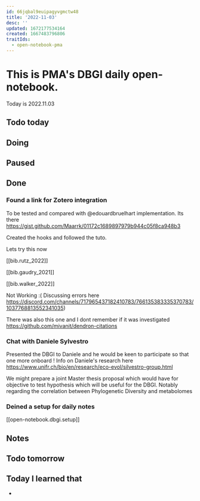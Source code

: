 ```yaml
---
id: 66jqbal9euipagyvgmctw48
title: '2022-11-03'
desc: ''
updated: 1672177534164
created: 1667483796806
traitIds:
  - open-notebook-pma
---
```


# This is PMA's DBGI daily open-notebook.

Today is 2022.11.03

## Todo today

###
###
###

## Doing

## Paused

## Done

### Found a link for Zotero integration

To be tested and compared with @edouardbruelhart implementation.
Its there https://gist.github.com/Maarrk/01172c1689897979b944c05f8ca948b3

Created the hooks and followed the tuto.

Lets try this now

[[bib.rutz_2022]]

[[bib.gaudry_2021]]


[[bib.walker_2022]]


Not Working :( Discussing errors here https://discord.com/channels/717965437182410783/766135383335370783/1037768813552341035)


There was also this one and I dont remember if it was investigated https://github.com/mivanit/dendron-citations




### Chat with Daniele Sylvestro

Presented the DBGI to Daniele and he would be keen to participate so that one more onboard !
Info on Daniele's research here https://www.unifr.ch/bio/en/research/eco-evol/silvestro-group.html

We might prepare a joint Master thesis proposal which would have for objective to test hypothesis which will be useful for the DBGI. Notably regarding the correlation between Phylogenetic Diversity and metabolomes 

### Deined a setup for daily notes

[[open-notebook.dbgi.setup]]



## Notes

## Todo tomorrow

###
###
###


## Today I learned that

- 